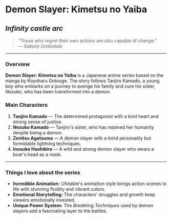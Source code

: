 # **Demon Slayer: Kimetsu no Yaiba** 
## *Infinity castle arc*

> "Those who regret their own actions are also capable of change."  
> — *Sakonji Urokodaki*

---

### **Overview**
**Demon Slayer: Kimetsu no Yaiba** is a Japanese anime series based on the manga by Koyoharu Gotouge. The story follows Tanjiro Kamado, 
a young boy who embarks on a journey to avenge his family and cure his sister, *Nezuko*, who has been transformed into a demon.

### **Main Characters**
1. **Tanjiro Kamado** — The determined protagonist with a kind heart and strong sense of justice.
2. **Nezuko Kamado** — Tanjiro's sister, who has retained her humanity despite being a demon.
3. **Zenitsu Agatsuma** — A demon slayer with a timid personality but formidable lightning techniques.
4. **Inosuke Hashibira** — A wild and strong demon slayer who wears a boar's head as a mask.

---

### **Things I love about the series**
- **Incredible Animation:** Ufotable's animation style brings action scenes to life with stunning fluidity and vibrant colors.
- **Emotional Storytelling:** The characters' struggles and growth keep viewers emotionally invested.
- **Unique Power System:** The *Breathing Techniques* used by demon slayers add a fascinating layer to the battles.



